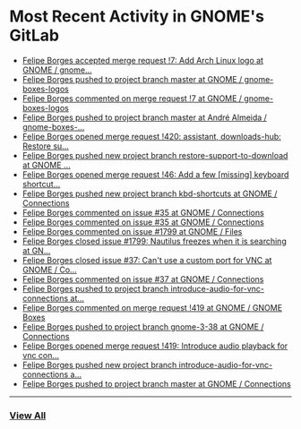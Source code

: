 # Most Recent Activity in GNOME's GitLab

<!-- BLOG-POST-LIST:START -->
- [Felipe Borges accepted merge request !7: Add Arch Linux logo at GNOME / gnome...](https://gitlab.gnome.org/GNOME/gnome-boxes-logos/-/merge_requests/7)
- [Felipe Borges pushed to project branch master at GNOME / gnome-boxes-logos](https://gitlab.gnome.org/GNOME/gnome-boxes-logos/-/commit/fd99b99d1070436e7a57c1809ca3b2a51a5dfc41)
- [Felipe Borges commented on merge request !7 at GNOME / gnome-boxes-logos](https://gitlab.gnome.org/GNOME/gnome-boxes-logos/-/merge_requests/7#note_1061888)
- [Felipe Borges pushed to project branch master at André Almeida / gnome-boxes-...](https://gitlab.gnome.org/andrealmeid/gnome-boxes-logos/-/compare/ec78b8aea5781aab8057a7c7d5ba18d37429af55...fd99b99d1070436e7a57c1809ca3b2a51a5dfc41)
- [Felipe Borges opened merge request !420: assistant, downloads-hub: Restore su...](https://gitlab.gnome.org/GNOME/gnome-boxes/-/merge_requests/420)
- [Felipe Borges pushed new project branch restore-support-to-download at GNOME ...](https://gitlab.gnome.org/GNOME/gnome-boxes/-/commits/restore-support-to-download)
- [Felipe Borges opened merge request !46: Add a few [missing] keyboard shortcut...](https://gitlab.gnome.org/GNOME/connections/-/merge_requests/46)
- [Felipe Borges pushed new project branch kbd-shortcuts at GNOME / Connections](https://gitlab.gnome.org/GNOME/connections/-/commits/kbd-shortcuts)
- [Felipe Borges commented on issue #35 at GNOME / Connections](https://gitlab.gnome.org/GNOME/connections/-/issues/35#note_1059708)
- [Felipe Borges commented on issue #35 at GNOME / Connections](https://gitlab.gnome.org/GNOME/connections/-/issues/35#note_1059693)
- [Felipe Borges commented on issue #1799 at GNOME / Files](https://gitlab.gnome.org/GNOME/nautilus/-/issues/1799#note_1059612)
- [Felipe Borges closed issue #1799: Nautilus freezes when it is searching at GN...](https://gitlab.gnome.org/GNOME/nautilus/-/issues/1799)
- [Felipe Borges closed issue #37: Can&#39;t use a custom port for VNC at GNOME / Co...](https://gitlab.gnome.org/GNOME/connections/-/issues/37)
- [Felipe Borges commented on issue #37 at GNOME / Connections](https://gitlab.gnome.org/GNOME/connections/-/issues/37#note_1059564)
- [Felipe Borges pushed to project branch introduce-audio-for-vnc-connections at...](https://gitlab.gnome.org/GNOME/gnome-boxes/-/compare/78786651a7b6b12f1d6490e7bf789b2d3a9f0a55...87452e8acf6fd15e1efdd295b131ae585aa5db8d)
- [Felipe Borges commented on merge request !419 at GNOME / GNOME Boxes](https://gitlab.gnome.org/GNOME/gnome-boxes/-/merge_requests/419#note_1059560)
- [Felipe Borges pushed to project branch gnome-3-38 at GNOME / Connections](https://gitlab.gnome.org/GNOME/connections/-/commit/954ed70df5e04f83fdd8ccd7d5b8965a9fe73ae5)
- [Felipe Borges opened merge request !419: Introduce audio playback for vnc con...](https://gitlab.gnome.org/GNOME/gnome-boxes/-/merge_requests/419)
- [Felipe Borges pushed new project branch introduce-audio-for-vnc-connections a...](https://gitlab.gnome.org/GNOME/gnome-boxes/-/commits/introduce-audio-for-vnc-connections)
- [Felipe Borges pushed to project branch master at GNOME / Connections](https://gitlab.gnome.org/GNOME/connections/-/commit/de721f079c04ff087752cf68743f4b405aad7d94)
<!-- BLOG-POST-LIST:END -->

___

### [View All](https://gitlab.gnome.org/users/felipeborges/activity)
